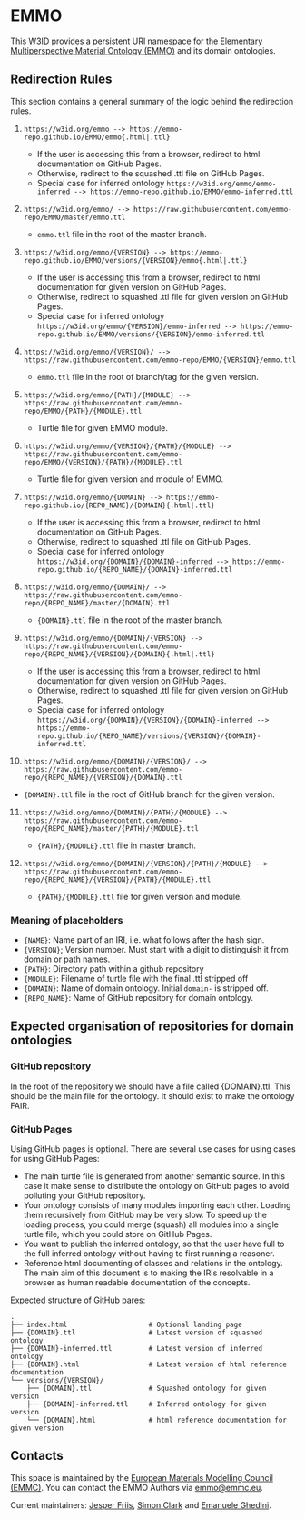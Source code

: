 # EMMO
This [W3ID](https://w3id.org) provides a persistent URI namespace for the [Elementary Multiperspective Material Ontology (EMMO)](https://github.com/emmo-repo/EMMO/) and its domain ontologies.


## Redirection Rules
This section contains a general summary of the logic behind the redirection rules.

1. `https://w3id.org/emmo --> https://emmo-repo.github.io/EMMO/emmo{.html|.ttl}`
   - If the user is accessing this from a browser, redirect to html documentation on GitHub Pages.
   - Otherwise, redirect to the squashed .ttl file on GitHub Pages.
   - Special case for inferred ontology `https://w3id.org/emmo/emmo-inferred --> https://emmo-repo.github.io/EMMO/emmo-inferred.ttl`

2. `https://w3id.org/emmo/ --> https://raw.githubusercontent.com/emmo-repo/EMMO/master/emmo.ttl`
   - `emmo.ttl` file in the root of the master branch.

3. `https://w3id.org/emmo/{VERSION} --> https://emmo-repo.github.io/EMMO/versions/{VERSION}/emmo{.html|.ttl}`
   - If the user is accessing this from a browser, redirect to html documentation for given version on GitHub Pages.
   - Otherwise, redirect to squashed .ttl file for given version on GitHub Pages.
   - Special case for inferred ontology `https://w3id.org/emmo/{VERSION}/emmo-inferred --> https://emmo-repo.github.io/EMMO/versions/{VERSION}/emmo-inferred.ttl`

4. `https://w3id.org/emmo/{VERSION}/ --> https://raw.githubusercontent.com/emmo-repo/EMMO/{VERSION}/emmo.ttl`
   - `emmo.ttl` file in the root of branch/tag for the given version.

5. `https://w3id.org/emmo/{PATH}/{MODULE} --> https://raw.githubusercontent.com/emmo-repo/EMMO/{PATH}/{MODULE}.ttl`
   - Turtle file for given EMMO module.

6. `https://w3id.org/emmo/{VERSION}/{PATH}/{MODULE} --> https://raw.githubusercontent.com/emmo-repo/EMMO/{VERSION}/{PATH}/{MODULE}.ttl`
   - Turtle file for given version and module of EMMO.

7. `https://w3id.org/emmo/{DOMAIN} --> https://emmo-repo.github.io/{REPO_NAME}/{DOMAIN}{.html|.ttl}`
   - If the user is accessing this from a browser, redirect to html documentation on GitHub Pages.
   - Otherwise, redirect to squashed .ttl file on GitHub Pages.
   - Special case for inferred ontology `https://w3id.org/{DOMAIN}/{DOMAIN}-inferred --> https://emmo-repo.github.io/{REPO_NAME}/{DOMAIN}-inferred.ttl`

8. `https://w3id.org/emmo/{DOMAIN}/ --> https://raw.githubusercontent.com/emmo-repo/{REPO_NAME}/master/{DOMAIN}.ttl`
   - `{DOMAIN}.ttl` file in the root of the master branch.

9. `https://w3id.org/emmo/{DOMAIN}/{VERSION} --> https://raw.githubusercontent.com/emmo-repo/{REPO_NAME}/{VERSION}/{DOMAIN}{.html|.ttl}`
   - If the user is accessing this from a browser, redirect to html documentation for given version on GitHub Pages.
   - Otherwise, redirect to squashed .ttl file for given version on GitHub Pages.
   - Special case for inferred ontology `https://w3id.org/{DOMAIN}/{VERSION}/{DOMAIN}-inferred --> https://emmo-repo.github.io/{REPO_NAME}/versions/{VERSION}/{DOMAIN}-inferred.ttl`

10. `https://w3id.org/emmo/{DOMAIN}/{VERSION}/ --> https://raw.githubusercontent.com/emmo-repo/{REPO_NAME}/{VERSION}/{DOMAIN}.ttl`
   - `{DOMAIN}.ttl` file in the root of GitHub branch for the given version.

11. `https://w3id.org/emmo/{DOMAIN}/{PATH}/{MODULE} --> https://raw.githubusercontent.com/emmo-repo/{REPO_NAME}/master/{PATH}/{MODULE}.ttl`
    - `{PATH}/{MODULE}.ttl` file in master branch.

12. `https://w3id.org/emmo/{DOMAIN}/{VERSION}/{PATH}/{MODULE} --> https://raw.githubusercontent.com/emmo-repo/{REPO_NAME}/{VERSION}/{PATH}/{MODULE}.ttl`
    - `{PATH}/{MODULE}.ttl` file for given version and module.


### Meaning of placeholders
- `{NAME}`: Name part of an IRI, i.e. what follows after the hash sign.
- `{VERSION}`; Version number. Must start with a digit to distinguish it from domain or path names.
- `{PATH}`: Directory path within a github repository
- `{MODULE}`: Filename of turtle file with the final .ttl stripped off
- `{DOMAIN}`: Name of domain ontology. Initial `domain-` is stripped off.
- `{REPO_NAME}`: Name of GitHub repository for domain ontology.


## Expected organisation of repositories for domain ontologies

### GitHub repository
In the root of the repository we should have a file called {DOMAIN}.ttl. This should be the main file for the ontology. It should exist to make the ontology FAIR.

### GitHub Pages
Using GitHub pages is optional.
There are several use cases for using cases for using GitHub Pages:
- The main turtle file is generated from another semantic source.
  In this case it make sense to distribute the ontology on GitHub pages to avoid polluting your GitHub repository.
- Your ontology consists of many modules importing each other.
  Loading them recursively from GitHub may be very slow.
  To speed up the loading process, you could merge (squash) all modules into a single turtle file, which you could store on GitHub Pages.
- You want to publish the inferred ontology, so that the user have full to the full inferred ontology without having to first running a reasoner.
- Reference html documenting of classes and relations in the ontology.
  The main aim of this document is to making the IRIs resolvable in a browser as human readable documentation of the concepts.

Expected structure of GitHub pares:

```
.
├── index.html                    # Optional landing page
├── {DOMAIN}.ttl                  # Latest version of squashed ontology
├── {DOMAIN}-inferred.ttl         # Latest version of inferred ontology
├── {DOMAIN}.html                 # Latest version of html reference documentation
└── versions/{VERSION}/
    ├── {DOMAIN}.ttl              # Squashed ontology for given version
    ├── {DOMAIN}-inferred.ttl     # Inferred ontology for given version
    └── {DOMAIN}.html             # html reference documentation for given version
```



## Contacts
This space is maintained by the [European Materials Modelling Council (EMMC)](http://emmc.eu).
You can contact the EMMO Authors via emmo@emmc.eu.

Current maintainers:
[Jesper Friis](https://github.com/jesper-friis),
[Simon Clark](https://github.com/jsimonclark) and
[Emanuele Ghedini](https://github.com/emanueleghedini).
